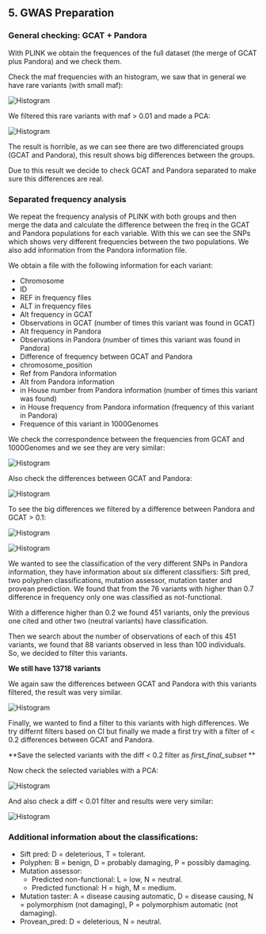 ## 5. GWAS Preparation

### General checking: GCAT + Pandora

With PLINK we obtain the frequences of the full dataset (the merge of GCAT plus Pandora) and we check them. 

Check the maf frequencies with an histogram, we saw that in general we have rare variants (with small maf):

![Histogram](graphs/MAF_histogram.png)

We filtered this rare variants with maf > 0.01 and made a PCA:

![Histogram](graphs/pca.png)

The result is horrible, as we can see there are two differenciated groups (GCAT and Pandora), this result shows big differences between the groups.

Due to this result we decide to check GCAT and Pandora separated to make sure this differences are real.

### Separated frequency analysis 

We repeat the frequency analysis of PLINK with both groups and then merge the data and calculate the difference between the freq in the GCAT and Pandora populations for each variable. With this we can see the SNPs which shows very different frequencies between the two populations. We also add information from the Pandora information file.

We obtain a file with the following information for each variant:

- Chromosome
- ID
- REF in frequency files
- ALT in frequency files
- Alt frequency in GCAT
- Observations in GCAT (number of times this variant was found in GCAT)
- Alt frequency in Pandora
- Observations in Pandora (number of times this variant was found in Pandora)
- Difference of frequency between GCAT and Pandora 
- chromosome_position
- Ref from Pandora information
- Alt from Pandora information
- in House number from Pandora information (number of times this variant was found)
- in House frequency from Pandora information (frequency of this variant in Pandora)
- Frequence of this variant in 1000Genomes

We check the correspondence between the frequencies from GCAT and 1000Genomes and we see they are very similar:

![Histogram](graphs/differences_GCAT_1000G.png)

Also check the differences between GCAT and Pandora:

![Histogram](graphs/differences_GCAT_Pandora.png)

To see the big differences we filtered by a difference between Pandora and GCAT  > 0.1:

![Histogram](graphs/differences_GCAT_Pandora_filtered.png)

![Histogram](graphs/differences_GCAT_1000G.png)

We wanted to see the classification of the very different SNPs in Pandora information, they have information about six different classifiers: Sift pred, two polyphen classifications, mutation assessor, mutation taster and provean prediction. We found that  from the 76 variants with higher than 0.7 difference in frequency only one was classified as not-functional.

With a difference higher than 0.2 we found 451 variants, only the previous one cited and other two (neutral variants) have classification. 

Then we search about the number of observations of each of this 451 variants, we found that 88 variants observed in less than 100 individuals. So, we decided to filter this variants. 

**We still have 13718 variants**

We again saw the differences between GCAT and Pandora with this variants filtered, the result was very similar. 

![Histogram](graphs/differences_PG_filtered.png)

Finally, we wanted to find a filter to this variants with high differences. We try differnt filters based on CI but finally we made a first try with a filter of < 0.2 differences between GCAT and Pandora. 

**Save the selected variants with the diff < 0.2 filter as *first_final_subset* **

Now check the selected variables with a PCA:

![Histogram](graphs/pca2.png)

And also check a diff < 0.01 filter and results were very similar:

![Histogram](graphs/pca2_001.png)


### Additional information about the classifications:

-  Sift pred: D = deleterious, T = tolerant.
-  Polyphen: B = benign, D = probably damaging, P = possibly damaging.
-  Mutation assessor: 
      - Predicted non-functional: L = low, N = neutral.
      - Predicted functional: H = high, M = medium.
-  Mutation taster: A = disease causing automatic, D = disease causing, N = polymorphism (not damaging), P = polymorphism automatic (not damaging).
- Provean_pred: D = deleterious, N = neutral.

